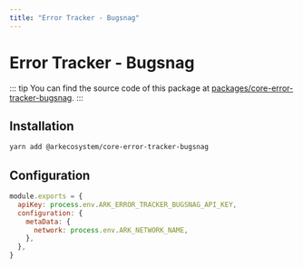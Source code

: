 ```yaml
---
title: "Error Tracker - Bugsnag"
---
```


# Error Tracker - Bugsnag

::: tip
You can find the source code of this package at [packages/core-error-tracker-bugsnag](https://github.com/ArkEcosystem/core/tree/develop/packages/core-error-tracker-bugsnag).
:::

## Installation

```bash
yarn add @arkecosystem/core-error-tracker-bugsnag
```

## Configuration

```js
module.exports = {
  apiKey: process.env.ARK_ERROR_TRACKER_BUGSNAG_API_KEY,
  configuration: {
    metaData: {
      network: process.env.ARK_NETWORK_NAME,
    },
  },
}
```
